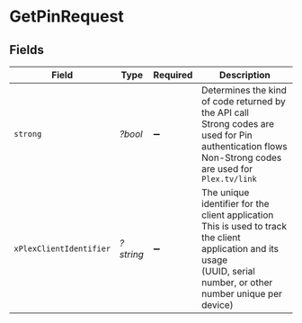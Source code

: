 # GetPinRequest


## Fields

| Field                                                                                                                                                                 | Type                                                                                                                                                                  | Required                                                                                                                                                              | Description                                                                                                                                                           |
| --------------------------------------------------------------------------------------------------------------------------------------------------------------------- | --------------------------------------------------------------------------------------------------------------------------------------------------------------------- | --------------------------------------------------------------------------------------------------------------------------------------------------------------------- | --------------------------------------------------------------------------------------------------------------------------------------------------------------------- |
| `strong`                                                                                                                                                              | *?bool*                                                                                                                                                               | :heavy_minus_sign:                                                                                                                                                    | Determines the kind of code returned by the API call<br/>Strong codes are used for Pin authentication flows<br/>Non-Strong codes are used for `Plex.tv/link`<br/>     |
| `xPlexClientIdentifier`                                                                                                                                               | *?string*                                                                                                                                                             | :heavy_minus_sign:                                                                                                                                                    | The unique identifier for the client application<br/>This is used to track the client application and its usage<br/>(UUID, serial number, or other number unique per device)<br/> |